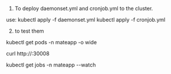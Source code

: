 1. To deploy daemonset.yml and cronjob.yml to the cluster.

use: 
kubectl apply -f daemonset.yml
kubectl apply -f cronjob.yml

2. to test them

kubectl get pods -n mateapp -o wide

curl http://<node-ip>:30008

kubectl get jobs -n mateapp --watch